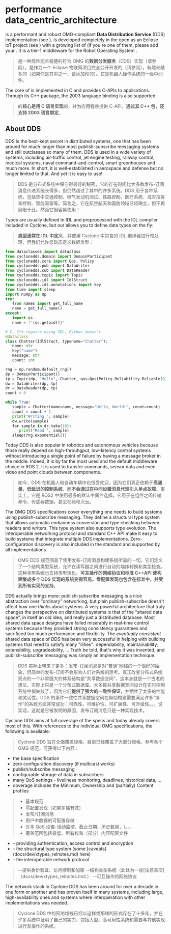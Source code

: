 # performance data_centric_architecture

is a performant and robust OMG-compliant **Data Distribution Service** (DDS) implementation (see ). is developed completely in the open as an Eclipse IoT project (see ) with a growing list of (if you\'re one of them, please add your . It is a tier-1 middleware for the Robot Operating System .

> 是一种高性能且稳健的符合 OMG 的**数据分发服务**（DDS）实现（请参阅）。是作为一个 Eclipse 物联网项目完全公开开发的（请参阅），有越来越多的（如果你是其中之一，请添加你的）。它是机器人操作系统的一级中间件。

The core of is implemented in C and provides C-APIs to applications. Through its C++ package, the 2003 language binding is also supported.

> 的**核心是用 C 语言实现**的，并为应用程序提供 C-API。**通过其 C++ 包，还支持 2003 语言绑定**。

## About DDS

DDS is the best-kept secret in distributed systems, one that has been around for much longer than most publish-subscribe messaging systems and still outclasses so many of them. DDS is used in a wide variety of systems, including air-traffic control, jet engine testing, railway control, medical systems, naval command-and-control, smart greenhouses and much more. In short, it is well-established in aerospace and defense but no longer limited to that. And yet it is easy to use!

> DDS 是分布式系统中保守得最好的秘密，它的存在时间比大多数发布-订阅消息传递系统长得多，但仍然超过了其中的许多系统。DDS 用于各种系统，包括空中交通控制、喷气发动机测试、铁路控制、医疗系统、海军指挥和控制、智能温室等。简言之，它在航空航天和国防领域已经确立，但不再局限于此。然而它很容易使用！

Types are usually defined in IDL and preprocessed with the IDL compiler included in Cyclone, but our allows you to define data types on the fly:

> **类型通常在 IDL 中定义**，并使用 Cyclone 中包含的 IDL 编译器进行预处理，但我们允许您动态定义数据类型：

```python
from dataclasses import dataclass
from cyclonedds.domain import DomainParticipant
from cyclonedds.core import Qos, Policy
from cyclonedds.pub import DataWriter
from cyclonedds.sub import DataReader
from cyclonedds.topic import Topic
from cyclonedds.idl import IdlStruct
from cyclonedds.idl.annotations import key
from time import sleep
import numpy as np
try:
   from names import get_full_name
   name = get_full_name()
except:
   import os
   name = f"{os.getpid()}"

# C, C++ require using IDL, Python doesn't
@dataclass
class Chatter(IdlStruct, typename="Chatter"):
   name: str
   key("name")
   message: str
   count: int

rng = np.random.default_rng()
dp = DomainParticipant()
tp = Topic(dp, "Hello", Chatter, qos=Qos(Policy.Reliability.Reliable(0)))
dw = DataWriter(dp, tp)
dr = DataReader(dp, tp)
count = 0

while True:
   sample = Chatter(name=name, message="Hello, World!", count=count)
   count = count + 1
   print("Writing ", sample)
   dw.write(sample)
   for sample in dr.take(10):
      print("Read ", sample)
   sleep(rng.exponential())
```

Today DDS is also popular in robotics and autonomous vehicles because those really depend on high-throuhgput, low-latency control systems without introducing a single point of failure by having a message broker in the middle. Indeed, it is by far the most used and the default middleware choice in ROS 2. It is used to transfer commands, sensor data and even video and point clouds between components.

> 如今，DDS 在机器人和自动车辆中也很受欢迎，因为它们真正依赖于**高通量、低延迟的控制系统**，而**不会通过在中间设置消息代理引入单点故障**。事实上，它是 ROS2 中使用最多的默认中间件选择。它用于在组件之间传输命令、传感器数据，甚至视频和点云。

The OMG DDS specifications cover everything one needs to build systems using publish-subscribe messaging. They define a structural type system that allows automatic endianness conversion and type checking between readers and writers. This type system also supports type evolution. The interoperable networking protocol and standard C++ API make it easy to build systems that integrate multiple DDS implementations. Zero-configuration discovery is also included in the standard and supported by all implementations.

> OMG DDS 规范涵盖了使用发布-订阅消息构建系统所需的一切。它们定义了一个结构类型系统，允许在读写器之间进行自动的端序转换和类型检查。这种类型系统也支持类型演化。**可互操作的网络协议和标准 C++API 使构建集成多个 DDS 实现的系统变得容易。零配置发现也包含在标准中，并受到所有实现的支持**。

DDS actually brings more: publish-subscribe messaging is a nice abstraction over "ordinary" networking, but plain publish-subscribe doesn\'t affect how one _thinks_ about systems. A very powerful architecture that truly changes the perspective on distributed systems is that of the "shared data space", in itself an old idea, and really just a distributed database. Most shared data space designs have failed miserably in real-time control systems because they provided strong consistency guarantees and sacrificed too much performance and flexibility. The _eventually consistent_ shared data space of DDS has been very successful in helping with building systems that need to satisfy many "ilities": dependability, maintainability, extensibility, upgradeability, \... Truth be told, that\'s why it was invented, and publish-subscribe messaging was simply an implementation technique.

> DDS 实际上带来了更多：发布-订阅消息是对“普通”网络的一个很好的抽象，但简单的发布-订阅不会影响人们对系统的思考。真正改变分布式系统观点的一个非常强大的体系结构是“共享数据空间”，这本身就是一个古老的想法，实际上只是一个分布式数据库。大多数共享数据空间设计在实时控制系统中都失败了，因为它们**提供了强大的一致性保证**，并牺牲了太多的性能和灵活性。DDS 的事件一致性共享数据空间在帮助构建需要满足许多“操作”的系统方面非常成功：可靠性、可维护性、可扩展性、可升级性。。。说实话，这就是它被发明的原因，发布订阅消息只是一种实现技术。

Cyclone DDS aims at full coverage of the specs and today already covers most of this. With references to the individual OMG specifications, the following is available:

> Cyclone DDS 旨在全面覆盖规格，目前已经覆盖了大部分规格。参考各个 OMG 规范，可获得以下内容：

- the base specification
- zero configuration discovery (if multicast works)
- publish/subscribe messaging
- configurable storage of data in subscribers
- many QoS settings - liveliness monitoring, deadlines, historical data, \...
- coverage includes the Minimum, Ownership and (partially) Content profiles

> - 基本规范
> - 零配置发现（如果多播有效）
> - 发布/订阅消息
> - 用户中数据的可配置存储
> - 许多 QoS 设置-活动监控、截止日期、历史数据，\。。。
> - 覆盖范围包括最低、所有权和（部分）内容配置文件

- \- providing authentication, access control and encryption
- \- the structural type system (some \[caveats\](docs/dev/xtypes_relnotes.md) here)
- \- the interoperable network protocol

> -\-提供身份验证、访问控制和加密
> -\-结构类型系统（此处为一些\[注意事项\]（docs/dev/xtypes_relnotes.md））
> -\-可互操作的网络协议

The network stack in Cyclone DDS has been around for over a decade in one form or another and has proven itself in many systems, including large, high-availability ones and systems where interoperation with other implementations was needed.

> Cyclone DDS 中的网络堆栈已经以这样或那样的形式存在了十多年，并在许多系统中证明了自己的实力，包括大型、高可用性系统和需要与其他实现进行互操作的系统。
